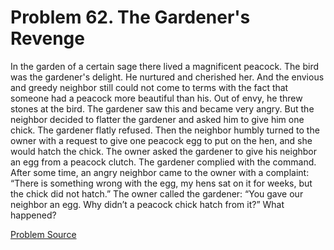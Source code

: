# Problem 62. The Gardener's Revenge 

In the garden of a certain sage there lived a magnificent peacock. The bird was the gardener's delight. He nurtured and cherished her. And the envious and greedy neighbor still could not come to terms with the fact that someone had a peacock more beautiful than his. Out of envy, he threw stones at the bird. The gardener saw this and became very angry. But the neighbor decided to flatter the gardener and asked him to give him one chick. The gardener flatly refused. Then the neighbor humbly turned to the owner with a request to give one peacock egg to put on the hen, and she would hatch the chick. The owner asked the gardener to give his neighbor an egg from a peacock clutch. The gardener complied with the command. After some time, an angry neighbor came to the owner with a complaint: “There is something wrong with the egg, my hens sat on it for weeks, but the chick did not hatch.” The owner called the gardener: “You gave our neighbor an egg. Why didn’t a peacock chick hatch from it?” What happened?

[Problem Source](https://www.trizland.ru/tasks/1780/)